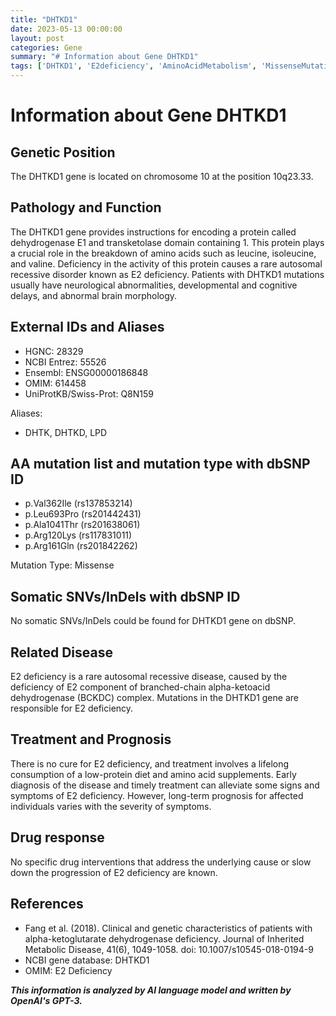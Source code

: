 ```yaml
---
title: "DHTKD1"
date: 2023-05-13 00:00:00
layout: post
categories: Gene
summary: "# Information about Gene DHTKD1"
tags: ['DHTKD1', 'E2deficiency', 'AminoAcidMetabolism', 'MissenseMutation', 'LowProteinDiet', 'RareDisease', 'NeurologicalAbnormalities', 'GeneticDisorder']
---
```


# Information about Gene DHTKD1

## Genetic Position
The DHTKD1 gene is located on chromosome 10 at the position 10q23.33.

## Pathology and Function
The DHTKD1 gene provides instructions for encoding a protein called dehydrogenase E1 and transketolase domain containing 1. This protein plays a crucial role in the breakdown of amino acids such as leucine, isoleucine, and valine. Deficiency in the activity of this protein causes a rare autosomal recessive disorder known as E2 deficiency. Patients with DHTKD1 mutations usually have neurological abnormalities, developmental and cognitive delays, and abnormal brain morphology. 

## External IDs and Aliases
- HGNC: 28329
- NCBI Entrez: 55526
- Ensembl: ENSG00000186848
- OMIM: 614458
- UniProtKB/Swiss-Prot: Q8N159

Aliases: 
- DHTK, DHTKD, LPD

## AA mutation list and mutation type with dbSNP ID
- p.Val362Ile (rs137853214)
- p.Leu693Pro (rs201442431)
- p.Ala1041Thr (rs201638061)
- p.Arg120Lys (rs117831011)
- p.Arg161Gln (rs201842262)

Mutation Type: Missense

## Somatic SNVs/InDels with dbSNP ID
No somatic SNVs/InDels could be found for DHTKD1 gene on dbSNP.

## Related Disease
E2 deficiency is a rare autosomal recessive disease, caused by the deficiency of E2 component of branched-chain alpha-ketoacid dehydrogenase (BCKDC) complex. Mutations in the DHTKD1 gene are responsible for E2 deficiency.

## Treatment and Prognosis
There is no cure for E2 deficiency, and treatment involves a lifelong consumption of a low-protein diet and amino acid supplements. Early diagnosis of the disease and timely treatment can alleviate some signs and symptoms of E2 deficiency. However, long-term prognosis for affected individuals varies with the severity of symptoms.

## Drug response
No specific drug interventions that address the underlying cause or slow down the progression of E2 deficiency are known.

## References
- Fang et al. (2018). Clinical and genetic characteristics of patients with alpha-ketoglutarate dehydrogenase deficiency. Journal of Inherited Metabolic Disease, 41(6), 1049-1058. doi: 10.1007/s10545-018-0194-9
- NCBI gene database: DHTKD1
- OMIM: E2 Deficiency

**_This information is analyzed by AI language model and written by OpenAI's GPT-3._**